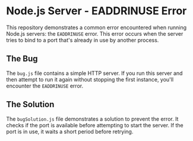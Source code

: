 # Node.js Server - EADDRINUSE Error

This repository demonstrates a common error encountered when running Node.js servers: the `EADDRINUSE` error.  This error occurs when the server tries to bind to a port that's already in use by another process.

## The Bug

The `bug.js` file contains a simple HTTP server. If you run this server and then attempt to run it again without stopping the first instance, you'll encounter the `EADDRINUSE` error.

## The Solution

The `bugSolution.js` file demonstrates a solution to prevent the error. It checks if the port is available before attempting to start the server. If the port is in use, it waits a short period before retrying.